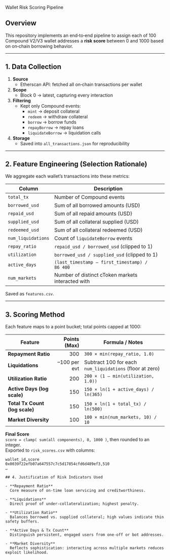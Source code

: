 Wallet Risk Scoring Pipeline

## Overview
This repository implements an end‑to‑end pipeline to assign each of 100 Compound V2/V3 wallet addresses a **risk score** between 0 and 1000 based on on‑chain borrowing behavior.

---

## 1. Data Collection

1. **Source**  
   - Etherscan API: fetched all on‑chain transactions per wallet  
2. **Scope**  
   - Block 0 → latest, capturing every interaction  
3. **Filtering**  
   - Kept only Compound events:  
     - `mint` → deposit collateral  
     - `redeem` → withdraw collateral  
     - `borrow` → borrow funds  
     - `repayBorrow` → repay loans  
     - `liquidateBorrow` → liquidation calls  
4. **Storage**  
   - Saved into `all_transactions.json` for reproducibility  

---

## 2. Feature Engineering (Selection Rationale)

We aggregate each wallet’s transactions into these metrics:

| Column                | Description                                                         |
|-----------------------|---------------------------------------------------------------------|
| `total_tx`            | Number of Compound events                                           |
| `borrowed_usd`        | Sum of all borrowed amounts (USD)                                   |
| `repaid_usd`          | Sum of all repaid amounts (USD)                                     |
| `supplied_usd`        | Sum of all collateral supplied (USD)                                |
| `redeemed_usd`        | Sum of all collateral redeemed (USD)                                |
| `num_liquidations`    | Count of `liquidateBorrow` events                                   |
| `repay_ratio`         | `repaid_usd / borrowed_usd` (clipped to 1)                          |
| `utilization`         | `borrowed_usd / supplied_usd` (clipped to 1)                        |
| `active_days`         | `(last_timestamp – first_timestamp) / 86 400`                       |
| `num_markets`         | Number of distinct cToken markets interacted with                   |

Saved as `features.csv`.

---

## 3. Scoring Method

Each feature maps to a point bucket; total points capped at 1000:

| Feature                        | Points (Max) | Formula / Notes                                                                 |
|--------------------------------|-------------:|----------------------------------------------------------------------------------|
| **Repayment Ratio**            | 300          | `300 × min(repay_ratio, 1.0)`                                                    |
| **Liquidations**               | –100 per evt | Subtract 100 for each `num_liquidations` (floor at zero)                         |
| **Utilization Ratio**          | 200          | `200 × (1 – min(utilization, 1.0))`                                              |
| **Active Days (log scale)**    | 150          | `150 × ln(1 + active_days) / ln(365)`                                            |
| **Total Tx Count (log scale)** | 150          | `150 × ln(1 + total_tx) / ln(500)`                                               |
| **Market Diversity**           | 100          | `100 × min(num_markets, 10) / 10`                                                |

**Final Score**  
`score = clamp( sum(all components), 0, 1000 )`, then rounded to an integer.  
Exported to `risk_scores.csv` with columns:
```csv
wallet_id,score
0x0039f22efb07a647557c7c5d17854cfd6d489ef3,510
…    

## 4. Justification of Risk Indicators Used

- **Repayment Ratio**  
  Core measure of on‑time loan servicing and creditworthiness.

- **Liquidations**  
  Direct proof of under‑collateralization; highest penalty.

- **Utilization Ratio**  
  Balances borrowed vs. supplied collateral; high values indicate thin safety buffers.

- **Active Days & Tx Count**  
  Distinguish persistent, engaged users from one‑off or bot addresses.

- **Market Diversity**  
  Reflects sophistication: interacting across multiple markets reduces exploit likelihood.


